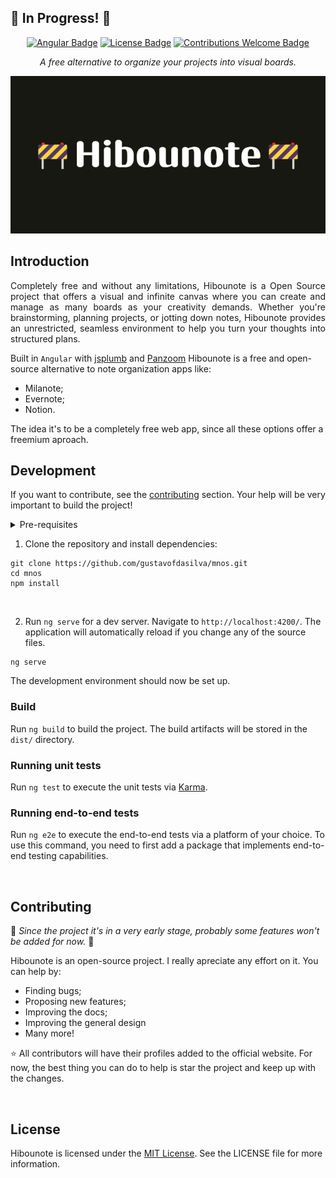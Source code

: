 ## :construction: In Progress! :construction:

<div align="center">


[![Angular Badge](https://img.shields.io/badge/built%20with-angular-red.svg)](https://angular.io) [![License Badge](https://img.shields.io/badge/license-MIT-green)](https://opensource.org/license/mit)
[![Contributions Welcome Badge](https://img.shields.io/badge/contributions_welcome-blue)](#contributing)

</div>

<p align="center"><i>A free alternative to organize your projects into visual boards.</i></p>

<div align="center">
  
  ![Hibounote placeholder banner](./.github/assets/banner.png)
  
</div>

## Introduction
<p align="justify"> 
Completely free and without any limitations, Hibounote is a Open Source project that offers a visual and infinite canvas where you can create and manage as many boards as your creativity demands. Whether you're brainstorming, planning projects, or jotting down notes, Hibounote provides an unrestricted, seamless environment to help you turn your thoughts into structured plans.  
</p>

Built in `Angular` with [jsplumb](https://jsplumbtoolkit.com/community) and [Panzoom](https://github.com/timmywil/panzoom/tree/main) Hibounote is a free and open-source alternative to note organization apps like:
- Milanote;
- Evernote;
- Notion.

The idea it's to be a completely free web app, since all these options offer a freemium aproach. 
<br>
## Development
If you want to contribute, see the [contributing](#contributing) section. Your help will be very important to build the project!
<details><summary>Pre-requisites</summary>
<br>
To be able to start development on Hibounote, make sure you have the following prerequisites installed:
<ul>
<br>
<li><a href="https://nodejs.org/en">Node (v18.20 or higher)</a></li>
<li><a href="https://www.npmjs.com">NPM (v10 or higher)</a></li>
<li><a href="https://angular.dev">Angular (v18)</a></li>
</ul>
</details>

1. Clone the repository and install dependencies:
```
git clone https://github.com/gustavofdasilva/mnos.git
cd mnos
npm install
```
<br>

2. Run `ng serve` for a dev server. Navigate to `http://localhost:4200/`. The application will automatically reload if you change any of the source files.
```
ng serve
```
The development environment should now be set up.
<br>

### Build
Run `ng build` to build the project. The build artifacts will be stored in the `dist/` directory.

### Running unit tests
Run `ng test` to execute the unit tests via [Karma](https://karma-runner.github.io/latest/index.html).

### Running end-to-end tests
Run `ng e2e` to execute the end-to-end tests via a platform of your choice. To use this command, you need to first add a package that implements end-to-end testing capabilities.

<br>

## Contributing
:construction: *Since the project it's in a very early stage, probably some features won't be added for now.* :construction: 

Hibounote is an open-source project. I really apreciate any effort on it. You can help by: 
- Finding bugs; 
- Proposing new features;
- Improving the docs; 
- Improving the general design
- Many more!

:star: All contributors will have their profiles added to the official website. For now, the best thing you can do to help is star the project and keep up with the changes. 

<br>

## License
Hibounote is licensed under the [MIT License](https://opensource.org/license/mit). See the LICENSE file for more information.
